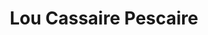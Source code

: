 ---
title: "Lou Cassaire Pescaire"
url: /saint-martin-de-crau/lou-cassaire-pescaire/
shop: pêche
---